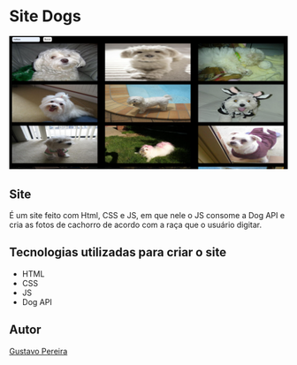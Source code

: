 # Site Dogs

![](./img/img-site.png)

## Site
É um site feito com Html, CSS e JS, em que nele o JS consome a Dog API e cria as fotos de cachorro de acordo com a raça que o usuário digitar.

## Tecnologias utilizadas para criar o site
* HTML
* CSS
* JS
* Dog API

## Autor
[Gustavo Pereira](https://www.linkedin.com/in/gustavo-pereira-dev-redes)
